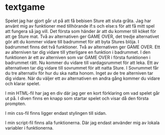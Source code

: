 # textgame

Spelet jag har gjort går ut på att få bebisen Sture att sluta gråta. 
Jag har använt mig av funktioner med tillhörande if:s och else:s för 
att få mitt spel att fungera så jag vill. 
Det första som händer är att du kommer till köket för att ge Sture mat. 
Två av alternativen ger GAME OVER, det tredje alternativet gör att du kommer
vidare till badrummet för att byta Stures blöja. 
I badrummet finns det två funktioner. Två av alternativen ger GAME OVER. Ett
av alterniven tar dig vidare till ytterligare en funktion i badrummet. I den funktionen
är ett av alterniven som var GAME OVER i första funktionen i badrummet rätt. 
Nu kommer du vidare till vardagsrummet för att leka. Ett av alternativen tar 
dig vidare till sovrummet för att natta Sture. 
I Sovrummet får du tre alternativ för hur du ska natta honom. Inget av de tre alterniven tar 
dig vidare. När du väljer ett av alternativen en andra gång kommer du vidare och 
klarar spelet. 


I min HTML-fil har jag en div där jag ger en kort förklaring om vad 
spelet går ut på. I diven finns en knapp som startar spelet och visar
då den första prompten. 


I min css-fil finns ligger endast stylingen till sidan. 


I min script-fil finns alla funktionerna. Där jag endast använder mig av 
lokala variabler i funktionerna. 

